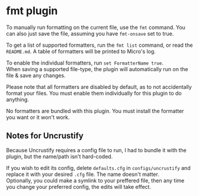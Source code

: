 # fmt plugin

To manually run formatting on the current file, use the `fmt` command. You can
also just save the file, assuming you have `fmt-onsave` set to true.

To get a list of supported formatters, run the `fmt list` command, or read the
`README.md`. A table of formatters will be printed to Micro's log.

To enable the individual formatters, run `set FormatterName true`.\
When saving a supported file-type, the plugin will automatically run on the file
& save any changes.

Please note that all formatters are disabled by default, as to not accidentally
format your files. You must enable them individually for this plugin to do
anything.

No formatters are bundled with this plugin. You must install the formatter you
want or it won't work.

## Notes for Uncrustify

Because Uncrustify requires a config file to run, I had to bundle it with the
plugin, but the name/path isn't hard-coded.

If you wish to edit its config, delete `defaults.cfg` in `configs/uncrustify`
and replace it with your desired `.cfg` file. The name doesn't matter.\
Optionally, you could make a symlink to your preffered file, then any time you change
your preferred config, the edits will take effect.
